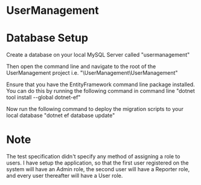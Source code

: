 # UserManagement

# Database Setup
Create a database on your local MySQL Server called "usermanagement"

Then open the command line and navigate to the root of the UserManagement project i.e. "\UserManagement\UserManagement"

Ensure that you have the EntityFramework command line package installed.
You can do this by running the following command in command line "dotnet tool install --global dotnet-ef"

Now run the following command to deploy the migration scripts to your local database "dotnet ef database update"

# Note
The test specification didn't specify any method of assigning a role to users.
I have setup the application, so that the first user registered on the system will have an Admin role, the second user will have a Reporter role, and every user thereafter will have a User role.
